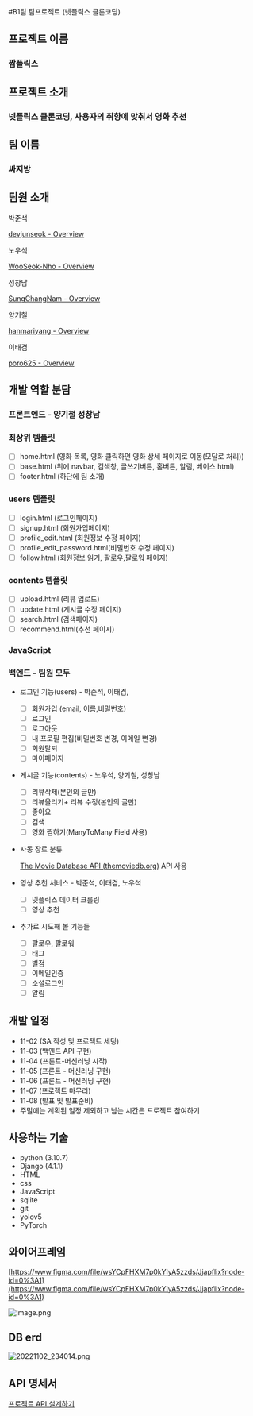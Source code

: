 #B1팀 팀프로젝트 (넷플릭스 클론코딩)

## 프로젝트 이름

### 짭플릭스

## 프로젝트 소개

### 넷플릭스 클론코딩, 사용자의 취향에 맞춰서 영화 추천

## 팀 이름

### 싸지방

## 팀원 소개

박준석 

[devjunseok - Overview](https://github.com/devjunseok)

노우석 

[WooSeok-Nho - Overview](https://github.com/WooSeok-Nho/)

성창남 

[SungChangNam - Overview](https://github.com/SungChangNam)

양기철 

[hanmariyang - Overview](https://github.com/hanmariyang)

이태겸 

[poro625 - Overview](https://github.com/poro625)

## 개발 역할 분담

### 프론트엔드 - 양기철 성창남

### 최상위 템플릿

- [ ]  home.html (영화 목록, 영화 클릭하면 영화 상세 페이지로 이동(모달로 처리))
- [ ]  base.html (위에 navbar, 검색창, 글쓰기버튼, 홈버튼, 알림, 베이스 html)
- [ ]  footer.html (하단에 팀 소개)

### users 템플릿

- [ ]  login.html (로그인페이지)
- [ ]  signup.html (회원가입페이지)
- [ ]  profile_edit.html (회원정보 수정 페이지)
- [ ]  profile_edit_password.html(비밀번호 수정 페이지)
- [ ]  follow.html (회원정보 읽기, 팔로우,팔로워 페이지)

### contents 템플릿

- [ ]  upload.html (리뷰 업로드)
- [ ]  update.html (게시글 수정 페이지)
- [ ]  search.html (검색페이지)
- [ ]  recommend.html(추천 페이지)

### JavaScript

### 백엔드 - 팀원 모두

- 로그인 기능(users) - 박준석, 이태겸,
    - [ ]  회원가입 (email, 이름,비밀번호)
    - [ ]  로그인
    - [ ]  로그아웃
    - [ ]  내 프로필 편집(비밀번호 변경, 이메일 변경)
    - [ ]  회원탈퇴
    - [ ]  마이페이지
- 게시글 기능(contents) - 노우석, 양기철, 성창남
    - [ ]  리뷰삭제(본인의 글만)
    - [ ]  리뷰올리기+ 리뷰 수정(본인의 글만)
    - [ ]  좋아요
    - [ ]  검색
    - [ ]  영화 찜하기(ManyToMany Field 사용)
- 자동 장르 분류
    
    [The Movie Database API (themoviedb.org)](https://developers.themoviedb.org/3/configuration/get-api-configuration) API 사용
    
- 영상 추천 서비스 - 박준석, 이태겸, 노우석
    - [ ]  넷플릭스 데이터 크롤링
    - [ ]  영상 추천
- 추가로 시도해 볼 기능들
    - [ ]  팔로우, 팔로워
    - [ ]  태그
    - [ ]  별점
    - [ ]  이메일인증
    - [ ]  소셜로그인
    - [ ]  알림

## 개발 일정

- 11-02 (SA 작성 및 프로젝트 세팅)
- 11-03 (백엔드 API 구현)
- 11-04 (프론트-머신러닝 시작)
- 11-05 (프론트 - 머신러닝 구현)
- 11-06 (프론트 - 머신러닝 구현)
- 11-07 (프로젝트 마무리)
- 11-08 (발표 및 발표준비)
- 주말에는 계획된 일정 제외하고 남는 시간은 프로젝트 참여하기

## 사용하는 기술

- python (3.10.7)
- Django (4.1.1)
- HTML
- css
- JavaScript
- sqlite
- git
- yolov5
- PyTorch

## 와이어프레임

[https://www.figma.com/file/wsYCpFHXM7p0kYlyA5zzds/Jjapflix?node-id=0%3A1](https://www.figma.com/file/wsYCpFHXM7p0kYlyA5zzds/Jjapflix?node-id=0%3A1)

![image.png](https://s3-us-west-2.amazonaws.com/secure.notion-static.com/52dcda2d-3527-4da0-ac5d-bb06ee2dc624/image.png)

## DB erd

![20221102_234014.png](https://s3-us-west-2.amazonaws.com/secure.notion-static.com/4476258f-2a29-42ae-bd13-eb9c94948be4/20221102_234014.png)

## API 명세서

[프로젝트 API 설계하기](https://www.notion.so/cc193929825143c287af74705b5a5421)
